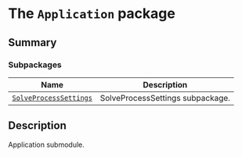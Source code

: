 # The `Application` package

<a id="summary"></a>

## Summary

### Subpackages

| Name | Description |
|-----------------------------------------------------------------------------------------------------------------------------------------------|------------------------------------|
| [`SolveProcessSettings`](SolveProcessSettings/index.md#module-ansys.mechanical.stubs.Ansys.ACT.Mechanical.Application.SolveProcessSettings)   | SolveProcessSettings subpackage.   |

<a id="description"></a>

## Description

Application submodule.

<!-- !! processed by numpydoc !! -->
